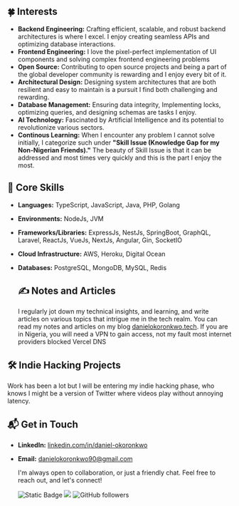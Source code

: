 ## 🍀 Interests
- **Backend Engineering:** Crafting efficient, scalable, and robust backend architectures is where I excel. I enjoy creating seamless APIs and optimizing database interactions.
- **Frontend Engineering:** I love the pixel-perfect implementation of UI components and solving complex frontend engineering problems
- **Open Source:** Contributing to open source projects and being a part of the global developer community is rewarding and I enjoy every bit of it.
- **Architectural Design:** Designing system architectures that are both resilient and easy to maintain is a pursuit I find both challenging and rewarding.
- **Database Management:** Ensuring data integrity, Implementing locks, optimizing queries, and designing schemas are tasks I enjoy.
- **AI Technology:** Fascinated by Artificial Intelligence and its potential to revolutionize various sectors.
- **Continous Learning:** When I encounter any problem I cannot solve initially, I categorize such under **"Skill Issue (Knowledge Gap for my Non-Nigerian Friends)."** The beauty of Skill Issue is that it can be addressed and most times very quickly and this is the part I enjoy the most.

## 💼 Core Skills
- **Languages:** TypeScript, JavaScript, Java, PHP, Golang
- **Environments:** NodeJs, JVM
- **Frameworks/Libraries:** ExpressJs, NestJs, SpringBoot, GraphQL, Laravel, ReactJs, VueJs, NextJs, Angular, Gin, SocketIO
- **Cloud Infrastructure:** AWS, Heroku, Digital Ocean
- **Databases:** PostgreSQL, MongoDB, MySQL, Redis

  ## ✍️ Notes and Articles
  I regularly jot down my technical insights, and learning, and write articles on various topics that intrigue me in the tech realm. You can read my notes and articles on my blog [danielokoronkwo.tech](https://danielokoronkwo.tech). If you are in Nigeria, you will need a VPN to gain access, not my fault most internet providers blocked Vercel DNS

## 🛠️ Indie Hacking Projects
Work has been a lot but I will be entering my indie hacking phase, who knows I might be a version of Twitter where videos play without annoying latency.

## 📬 Get in Touch
- **LinkedIn:** [linkedin.com/in/daniel-okoronkwo](https://www.linkedin.com/in/daniel-okoronkwo)
- **Email:** [danielokoronkwo90@gmail.com](mailto:danielokoronkwo90@gmail.com?subject=Hi%20Daniel%20Let's%20Get%20In%20Touch)

  I'm always open to collaboration, or just a friendly chat. Feel free to reach out, and let's connect!

  ![Static Badge](https://img.shields.io/badge/-Daniel-m?style=flat&logo=linkedin&color=4493f8&link=https%3A%2F%2Fwww.linkedin.com%2Fin%2Fdaniel-okoronkwo%2F)
  ![](https://komarev.com/ghpvc/?username=Varsilias&color=brightgreen)
  ![GitHub followers](https://img.shields.io/github/followers/Varsilias)

